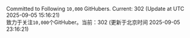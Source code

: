 Committed to Following `10,000` GitHubers. Current: <!-- FOLLOWING_COUNT -->302<!-- FOLLOWING_COUNT --> (Update at UTC <!-- LAST_UPDATED -->2025-09-05 15:16:21<!-- LAST_UPDATED -->)<br>
致力于关注`10,000`个GitHuber。当前：<!-- FOLLOWING_COUNT -->302<!-- FOLLOWING_COUNT --> (更新于北京时间 <!-- LAST_UPDATED_CST -->2025-09-05 23:16:21<!-- LAST_UPDATED_CST -->)
